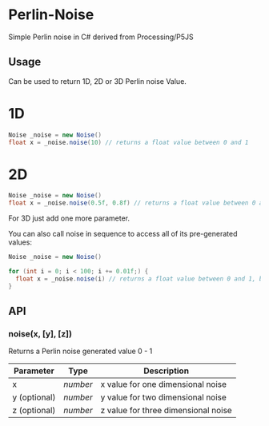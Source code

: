 # Perlin-Noise
Simple Perlin noise in C# derived from Processing/P5JS

## Usage
Can be used to return 1D, 2D or 3D Perlin noise Value.

# 1D
```cs
Noise _noise = new Noise()
float x = _noise.noise(10) // returns a float value between 0 and 1
```
# 2D
```cs
Noise _noise = new Noise()
float x = _noise.noise(0.5f, 0.8f) // returns a float value between 0 and 1
```
For 3D just add one more parameter.

You can also call noise in sequence to access all of its pre-generated values:

```cs
Noise _noise = new Noise()

for (int i = 0; i < 100; i += 0.01f;) {
  float x = _noise.noise(i) // returns a float value between 0 and 1, but different and related to the previous return value on each loop cycle
}
```

## API

### noise(x, [y], [z])

Returns a Perlin noise generated value 0 - 1

| Parameter    | Type     | Description                         |
| ------------ | -------- | ----------------------------------- |
| x            | _number_ | x value for one dimensional noise   |
| y (optional) | _number_ | y value for two dimensional noise   |
| z (optional) | _number_ | z value for three dimensional noise |
